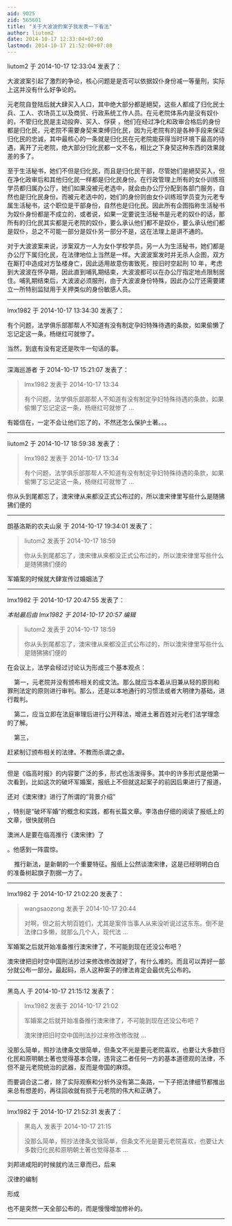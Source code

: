 ```yaml
---
aid: 9025
zid: 565601
title: "关于大波波的案子我发表一下看法"
author: liutom2
date: 2014-10-17 12:33:04+07:00
lastmod: 2014-10-17 21:52:00+07:00
---
```


liutom2 于 2014-10-17 12:33:04 发表了：

大波波案引起了激烈的争论，核心问题是是否可以依据奴仆身份减一等量刑，实际上这并没有什么好争论的。

元老院自登陆后就大肆买入人口，其中绝大部分都是絕契，这些人都成了归化民士兵、工人、农场员工以及商贸、行政系统工作人员。在元老院体系内是没有奴仆的，不管归化民是主动投奔、买入、俘获 ，他们在经过净化和政审合格后的身份都是归化民，元老院不需要身契来束缚归化民，因为元老院有的是各种手段来保证归化民的忠诚，其中最核心的一条就是归化民在元老院能获得当时环境下最高的待遇，离开了元老院，绝大部分归化民都一文不名，相比之下身契这种东西的效果就差的多了。

至于生活秘书，她们不但是归化民，而且是归化民干部，尽管她们是絕契买入，但在净化政审后和其他归化民一样都是归化民身份。在行政管理上所有的女仆训练班学员都归属办公厅，她们如果没被元老选中，就会由办公厅分配到各部门服务，自然也是归化民身份。而被元老选中的，她们的身份则由女仆训练班学员变为元老专属生活秘书，这个职位是干部身份，自然也是归化民。因此所有企图指称生活秘书为奴仆身份都是不成立的，或者说，如果一定要说生活秘书是元老的奴仆的话，那所有的归化民其实都是元老院的奴仆，要么承认他们都不是奴仆，要么承认他们都是奴仆，总之不可能一部分是奴仆另一部分不是，这在法理上是讲不通的。

对于大波波案来说，涉案双方一人为女仆学校学员，另一人为生活秘书，她们都是办公厅下属归化民，在法律地位上当然是一样。大波波案发时并无杀人企图，双方在厮打中造成对方坠楼身亡，因此适用故意伤害致死，按旧时空起刑 10 年，考虑到大波波在怀孕期，因此直到哺乳期结束，大波波都可以在办公厅指定地点限制居住。哺乳期结束后，大波波必须服刑，由于大波波身份特殊，因此办公厅还需要建立一所特别监狱用于关押类似的身份敏感人员。

---

lmx1982 于 2014-10-17 13:34:30 发表了：

有个问题，法学俱乐部那帮人不知道有没有制定孕妇特殊待遇的条款，如果偷懒了忘记定这一条，杨继红可就惨了。

当然，到底有没有定还是吹牛一句话的事。

---

深海巡游者 于 2014-10-17 15:21:07 发表了：

> lmx1982 发表于 2014-10-17 13:34
>
> 有个问题，法学俱乐部那帮人不知道有没有制定孕妇特殊待遇的条款，如果偷懒了忘记定这一条，杨继红可就惨了 ...

有姬信在，一定不会让他们忘了的，不然还怎么保护土著。。。

---

liutom2 于 2014-10-17 18:59:38 发表了：

> lmx1982 发表于 2014-10-17 13:34
>
> 有个问题，法学俱乐部那帮人不知道有没有制定孕妇特殊待遇的条款，如果偷懒了忘记定这一条，杨继红可就惨了 ...

你从头到尾都忘了，澳宋律从来都没正式公布过的，所以澳宋律里写些什么是随狒狒们便的

---

朗基洛斯的农夫山泉 于 2014-10-17 19:34:01 发表了：

> liutom2 发表于 2014-10-17 18:59
>
> 你从头到尾都忘了，澳宋律从来都没正式公布过的，所以澳宋律里写些什么是随狒狒们便的

军婚案的时候就大肆宣传过婚姻法了

---

lmx1982 于 2014-10-17 20:47:55 发表了：

_本帖最后由 lmx1982 于 2014-10-17 20:57 编辑_

> liutom2 发表于 2014-10-17 18:59
>
> 你从头到尾都忘了，澳宋律从来都没正式公布过的，所以澳宋律里写些什么是随狒狒们便的

在会议上，法学会经过讨论认为形成三个基本观点：

&nbsp; &nbsp; 第一，元老院并没有颁布相关的成文法。那么就应当本着从旧兼从轻的原则和罪刑法定的原则进行审判。那么，还是以本地通行的习惯法或者大明律为基础，进行裁判。

&nbsp; &nbsp; 第二，应当立即在法庭审理后进行公开释法，增进土著百姓对元老们法学理念的了解。

&nbsp; &nbsp; 第三，

赶紧制订颁布相关的法律。不教而杀谓之虐。

---

但是《临高时报》的内容要广泛的多，形式也活泼得多。其中的许多形式是他第一次看到，比如这次的破坏军婚案，报纸上不但就这起案子的前因后果进行了报道，

还对《澳宋律》进行了所谓的“背景介绍”

，特别是“破坏军婚”的概念和实践，都有长篇文章。李洛由仔细的阅读了报纸上的文章，很快就明白

澳洲人是要在临高推行《澳宋律》了

。他感到一阵震惊。

&nbsp; &nbsp; 推行新法，是新朝的一个重要特征。报纸上公然谈澳宋律，这是已经明明白白的准备树起旗子割据一方了。

---

lmx1982 于 2014-10-17 21:02:20 发表了：

> wangsaozong 发表于 2014-10-17 20:44
>
> 对啊，但之前大明百姓们，尤其是案件当事人从来没听说过这东东。倒不是法律口多懒，就那么几个人，现代法 ...

军婚案之后就开始准备推行澳宋律了，不可能到现在还没公布吧？

澳宋律把旧时空中国刑法抄过来修改修改就好了，有什么难的。而且可以弄好一部分就公布一部分。最起码，杀人这种案子的律法肯定会最优先公布的。

---

黑岛人 于 2014-10-17 21:15:12 发表了：

> lmx1982 发表于 2014-10-17 21:02
>
> 军婚案之后就开始准备推行澳宋律了，不可能到现在还没公布吧？
>
> 澳宋律把旧时空中国刑法抄过来修改修改就 ...

没那么简单，照抄法律条文很简单，但条文不光是要元老院喜欢，也要让大多数归化民和原明朝土著也觉得基本合理，违背这二者任何一方的基本道德观的法律，不但不是元老院统治的武器，反而是帝国的麻烦。

而要调合这二者，除了实际观察和分析外没有第二条路，一下子把法律细节都推出来总有想差的，再往回收就有损于元老院的伟大和正确了。

---

lmx1982 于 2014-10-17 21:52:31 发表了：

> 黑岛人 发表于 2014-10-17 21:15
>
> 没那么简单，照抄法律条文很简单，但条文不光是要元老院喜欢，也要让大多数归化民和原明朝土著也觉得基本 ...

刘邦进咸阳的时候就约法三章而已，后来

汉律的编制

形成

也不是突然一天全部公布的，而是慢慢增加修补的。

---
